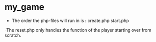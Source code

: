 my_game
=======
- The order the php-files will run in is : 
create.php
start.php


-The reset.php only handles the function of the player starting over from scratch.